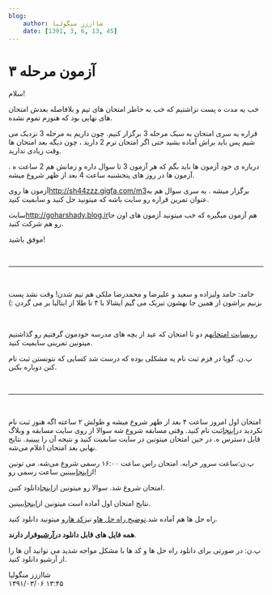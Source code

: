 ```yaml
---
blog:
    author: شااززز منگولیا
    date: [1391, 3, 6, 13, 45]
---
```

# آزمون مرحله ۳

<div class="cnt">
سلام!<p></p>
<p>خب یه مدت ه پست نزاشتیم که خب به خاطر امتحان های تیم و بلافاصله بعدش امتحان های نهایی بود که هنوزم تموم نشده.</p>
<p>قراره یه سری امتحان به سبک 
مرحله 3 برگزار کنیم. چون داریم به مرحله 3 نزدیک می شیم پس باید براش 
آماده بشید حتی اگر امتحان ترم 2 دارید ، چون دیگه بعد امتحان ها وقت زیادی 
ندارید.<br/></p>
<p>درباره ی خود آزمون ها باید بگم که هر آزمون 3 تا سوال داره و زمانش هم 2 ساعت ه . آزمون ها در روز های پنجشنبه ساعت 4 بعد از ظهر شروع میشه.<br/></p>
<p>آزمون ها روی<a href="http://sh44zzz.gigfa.com/m3/">http://sh44zzz.gigfa.com/m3</a>برگزار میشه . یه سری سوال هم به عنوان تمرین قراره رو سایت باشه که میتونید حل کنید و سابمیت کنید. </p>
<p>سایت<a href="http://goharshady.blog.ir/">http://goharshady.blog.ir</a>هم آزمون میگیره که خب میتونید آزمون های اون جا رو هم شرکت کنید.  </p>
<p>موفق باشید!</p>
<p><br/></p>
<hr size="2" width="100%"/>
<p><br/></p>
<p>‌‫حامد:‌ حامد ولیزاده و سعید و علیرضا و محمدرضا ملکی هم تیم شدن! وقت نشد پست بزنیم براشون از همین جا بهشون تبریک می گیم ایشالا با ۴ تا طلا از ایتالیا بر می گردن :)</p>
<p><br/></p>
<p>روی<a href="http://sh44zzz.gigfa.com/m3">سایت امتحان</a>هم دو تا امتحان که عید از بچه های مدرسه خودمون گرفتیم رو گذاشتیم میتونین تمرینی سابمیت کنید.</p>
<p>پ.ن. گویا در فزم ثبت نام یه مشکلی بوده که درست شد کسایی که نتونستن ثبت نام کنن دوباره بکنن.</p>
<p><strong><br/></strong></p>
<p></p>
<hr size="2" width="100%"/>
<p><br/></p>
<p>امتحان اول امروز ساعت ۴ بعد از ظهر شروع میشه و طولش ۲ ساعته اگه هنوز ثبت نام نکردید در<a href="http://sh44zzz.gigfa.com/m3/user/register">اینجا</a>ثبت نام کنید. وقتی مسابقه شروع شه سوالا از روی سایت مسابقه و وبلاگ قابل دسترس ه. در حین امتحان میتونین در سایت سابمیت کنید و نتیجه آن را ییینید. نتایج نهایی بعد امتحان اعلام می‌شه.</p>
<p>پ.ن:‌ساعت سرور خرابه. امتحان راس ساعت ۱۶:۰۰ رسمی شروع می‌شه. می تونین از<a href="http://timeanddate.com/worldclock/city.html?n=246">اینجا</a>ببینین ساعت رسمی رو!</p>
<p>امتحان شروع شد. سوالا رو میتونین از<a href="http://s3.picofile.com/file/7396129993/azmoon_1.pdf.html">اینجا</a>دانلود کنین.</p>
<p>نتایج امتحان اول آماده است میتونین از<a href="http://sh44zzz.gigfa.com/m3/user/scoreboard/">اینجا</a>ببینین.<strong><br/></strong></p>
<p>راه حل ها هم آماده شد.<a href="http://sh44zzz.gigfa.com/m3/download/contest1-editorial.pdf">توضیح راه حل ها</a>و نیز<a href="http://sh44zzz.gigfa.com/m3/download/contest1-solutions.zip">کد ها</a>رو میتونید دانلود کنید.</p>
<p><strong>همه فایل های قابل دانلود در<a href="http://sh44zzz.gigfa.com/m3/download/">آرشیو</a>قرار دارند</strong>.</p>
<p>پ.ن: در صورتی برای دانلود راه حل ها و کد ها با مشکل مواجه شدید می توانید آن ها را از آرشیو دانلود کنید.</p>
<p></p>
</div>

<div class="blog-info">
    <div class="blog-author">شااززز منگولیا</div>
    <div class="blog-date">۱۳۹۱/۰۳/۰۶ ۱۳:۴۵</div>
</div>

